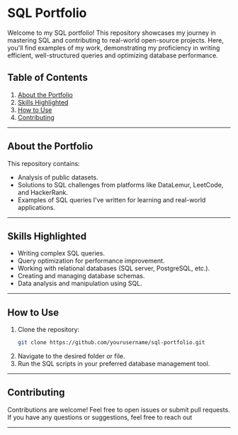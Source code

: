 # SQL Portfolio

Welcome to my SQL portfolio! This repository showcases my journey in mastering SQL and contributing to real-world open-source projects. Here, you'll find examples of my work, demonstrating my proficiency in writing efficient, well-structured queries and optimizing database performance.

## Table of Contents

1. [About the Portfolio](#about-the-portfolio)
2. [Skills Highlighted](#skills-highlighted)
3. [How to Use](#how-to-use)
4. [Contributing](#contributing)

---

## About the Portfolio

This repository contains:

- Analysis of public datasets.
- Solutions to SQL challenges from platforms like DataLemur, LeetCode, and HackerRank.
- Examples of SQL queries I've written for learning and real-world applications.

---

## Skills Highlighted

- Writing complex SQL queries.
- Query optimization for performance improvement.
- Working with relational databases (SQL server, PostgreSQL, etc.).
- Creating and managing database schemas.
- Data analysis and manipulation using SQL.

---


## How to Use

1. Clone the repository:
   ```bash
   git clone https://github.com/yourusername/sql-portfolio.git
   ```
2. Navigate to the desired folder or file.
3. Run the SQL scripts in your preferred database management tool.

---

## Contributing

Contributions are welcome! Feel free to open issues or submit pull requests. If you have any questions or suggestions, feel free to reach out

---
